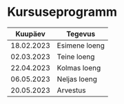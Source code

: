# Kursuseprogramm

| Kuupäev | Tegevus |
| --- | --- |
| 18.02.2023 | Esimene loeng |
| 02.03.2023 | Teine loeng |
| 22.04.2023 | Kolmas loeng |
| 06.05.2023 | Neljas loeng |
| 20.05.2023 | Arvestus |
